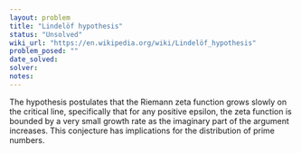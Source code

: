```yaml
---
layout: problem
title: "Lindelöf hypothesis"
status: "Unsolved"
wiki_url: "https://en.wikipedia.org/wiki/Lindelöf_hypothesis"
problem_posed: ""
date_solved:
solver:
notes:
---
```

The hypothesis postulates that the Riemann zeta function grows slowly on the critical line, specifically that for any positive epsilon, the zeta function is bounded by a very small growth rate as the imaginary part of the argument increases. This conjecture has implications for the distribution of prime numbers.